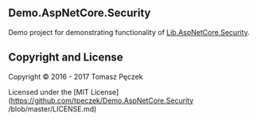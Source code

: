 ## Demo.AspNetCore.Security
Demo project for demonstrating functionality of [Lib.AspNetCore.Security](https://github.com/tpeczek/Lib.AspNetCore.Security).

## Copyright and License
Copyright © 2016 - 2017 Tomasz Pęczek

Licensed under the [MIT License](https://github.com/tpeczek/Demo.AspNetCore.Security /blob/master/LICENSE.md)
